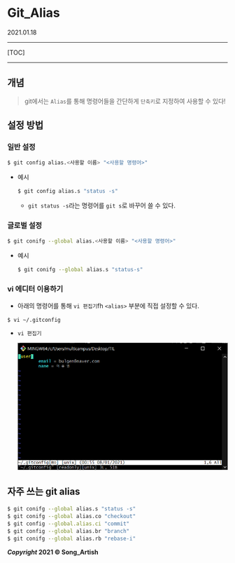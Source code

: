# Git_Alias

2021.01.18

---

[TOC]

---



## 개념

> git에서는 `Alias`를 통해 명령어들을 간단하게 `단축키`로 지정하여 사용할 수 있다!



## 설정 방법

### 일반 설정

```bash
$ git config alias.<사용할 이름> "<사용할 명령어>"
```

- 예시

  ```bash
  $ git config alias.s "status -s"
  ```

  - `git status -s`라는 명령어를 `git s`로 바꾸어 쓸 수 있다.



### 글로벌 설정

```bash
$ git conifg --global alias.<사용할 이름> "<사용할 명령어>"
```

- 예시

  ```bash
  $ git conifg --global alias.s "status-s"
  ```



### vi 에디터 이용하기

- 아래의 명령어를 통해 `vi 편집기`fh `<alias>` 부분에 직접 설정할 수 있다.

```bash
$ vi ~/.gitconfig
```

- `vi 편집기`

  ![vi editor](img/vi_editor.png)



## 자주 쓰는 git alias

```bash
$ git conifg --global alias.s "status -s"
$ git conifg --global alias.co "checkout"
$ git config --global.alias.ci "commit"
$ git config --global alias.br "branch"
$ git conifg --global alias.rb "rebase-i"
```



***Copyright* 2021 © Song_Artish**